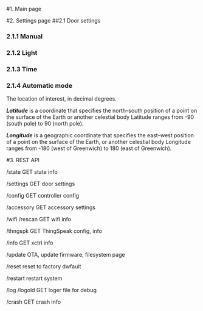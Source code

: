 #1. Main page

#2. Settings page
##2.1 Door settings

### 2.1.1 Manual 

### 2.1.2 Light 

### 2.1.3 Time

### 2.1.4 Automatic mode

The location of interest, in decimal degrees.    


***Latitude*** is a coordinate that specifies the north–south position of a point on the surface of the Earth or another celestial body
Latitude ranges	from -90 (south pole) to 90 (north pole).

***Longitude*** is a geographic coordinate that specifies the east–west position of a point on the surface of the Earth, or another celestial body
Longitude ranges	from -180 (west of Greenwich) to 180 (east of Greenwich).
  

#3. REST API

/state
GET
  state info

/settings
GET
  door settings

/config
GET
  controller config

/accessory
GET
  accessory settings

/wifi
/rescan
GET
  wifi info

/thngspk
GET
  ThingSpeak config, info

/info
GET
  xctrl info

/update
  OTA, update firmware, filesystem page

/reset
  reset to factory dwfault

/restart
  restart system

/log
/logold
GET
  loger file for debug

/crash
GET
  crash info
